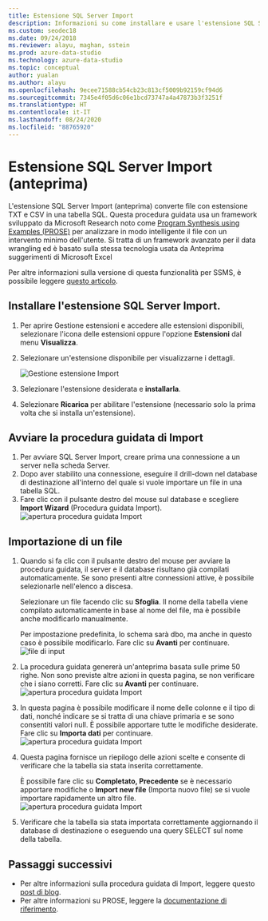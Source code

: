 ```yaml
---
title: Estensione SQL Server Import
description: Informazioni su come installare e usare l'estensione SQL Server Import (anteprima) per Azure Data Studio, una procedura guidata che converte i file con estensione txt e csv in una tabella SQL.
ms.custom: seodec18
ms.date: 09/24/2018
ms.reviewer: alayu, maghan, sstein
ms.prod: azure-data-studio
ms.technology: azure-data-studio
ms.topic: conceptual
author: yualan
ms.author: alayu
ms.openlocfilehash: 9ecee71588cb54cb23c813cf5009b92159cf94d6
ms.sourcegitcommit: 7345e4f05d6c06e1bcd73747a4a47873b3f3251f
ms.translationtype: HT
ms.contentlocale: it-IT
ms.lasthandoff: 08/24/2020
ms.locfileid: "88765920"
---
```

# <a name="sql-server-import-extension-preview"></a>Estensione SQL Server Import (anteprima)

L'estensione SQL Server Import (anteprima) converte file con estensione TXT e CSV in una tabella SQL. Questa procedura guidata usa un framework sviluppato da Microsoft Research noto come [Program Synthesis using Examples (PROSE)](https://microsoft.github.io/prose/) per analizzare in modo intelligente il file con un intervento minimo dell'utente. Si tratta di un framework avanzato per il data wrangling ed è basato sulla stessa tecnologia usata da Anteprima suggerimenti di Microsoft Excel

Per altre informazioni sulla versione di questa funzionalità per SSMS, è possibile leggere [questo articolo](../relational-databases/import-export/import-flat-file-wizard.md).


## <a name="install-the-sql-server-import-extension"></a>Installare l'estensione SQL Server Import.

1. Per aprire Gestione estensioni e accedere alle estensioni disponibili, selezionare l'icona delle estensioni oppure l'opzione **Estensioni** dal menu **Visualizza**.
2. Selezionare un'estensione disponibile per visualizzarne i dettagli.

   ![Gestione estensione Import](media/sql-server-import-extension/import-wizard-install.png)

1. Selezionare l'estensione desiderata e **installarla**.
2. Selezionare **Ricarica** per abilitare l'estensione (necessario solo la prima volta che si installa un'estensione).

## <a name="start-import-wizard"></a>Avviare la procedura guidata di Import

1. Per avviare SQL Server Import, creare prima una connessione a un server nella scheda Server.
2. Dopo aver stabilito una connessione, eseguire il drill-down nel database di destinazione all'interno del quale si vuole importare un file in una tabella SQL.
3. Fare clic con il pulsante destro del mouse sul database e scegliere **Import Wizard** (Procedura guidata Import).
    ![apertura procedura guidata Import](media/sql-server-import-extension/open-import-wizard.png)

## <a name="importing-a-file"></a>Importazione di un file
1. Quando si fa clic con il pulsante destro del mouse per avviare la procedura guidata, il server e il database risultano già compilati automaticamente. Se sono presenti altre connessioni attive, è possibile selezionarle nell'elenco a discesa. 
    
    Selezionare un file facendo clic su **Sfoglia**. Il nome della tabella viene compilato automaticamente in base al nome del file, ma è possibile anche modificarlo manualmente.

    Per impostazione predefinita, lo schema sarà dbo, ma anche in questo caso è possibile modificarlo. Fare clic su **Avanti** per continuare.
    ![file di input](media/sql-server-import-extension/import-wizard-input-file.png)
1. La procedura guidata genererà un'anteprima basata sulle prime 50 righe. Non sono previste altre azioni in questa pagina, se non verificare che i siano corretti. Fare clic su **Avanti** per continuare.
    ![apertura procedura guidata Import](media/sql-server-import-extension/import-wizard-preview-data.png)
2. In questa pagina è possibile modificare il nome delle colonne e il tipo di dati, nonché indicare se si tratta di una chiave primaria e se sono consentiti valori null. È possibile apportare tutte le modifiche desiderate. Fare clic su **Importa dati** per continuare.
    ![apertura procedura guidata Import](media/sql-server-import-extension/import-wizard-modify-columns.png)
3. Questa pagina fornisce un riepilogo delle azioni scelte e consente di verificare che la tabella sia stata inserita correttamente. 

    È possibile fare clic su **Completato, Precedente** se è necessario apportare modifiche o **Import new file** (Importa nuovo file) se si vuole importare rapidamente un altro file.
    ![apertura procedura guidata Import](media/sql-server-import-extension/import-wizard-summary.png)
1. Verificare che la tabella sia stata importata correttamente aggiornando il database di destinazione o eseguendo una query SELECT sul nome della tabella.

## <a name="next-steps"></a>Passaggi successivi
- Per altre informazioni sulla procedura guidata di Import, leggere questo [post di blog](https://cloudblogs.microsoft.com/sqlserver/2018/08/30/the-august-release-of-sql-operations-studio-is-now-available/).
- Per altre informazioni su PROSE, leggere la [documentazione di riferimento](https://microsoft.github.io/prose/).